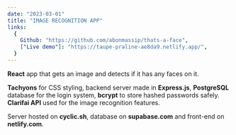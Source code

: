 ```yaml
---
date: "2023-03-01"
title: "IMAGE RECOGNITION APP"
links:
  {
    Github: "https://github.com/abonmassip/thats-a-face",
    ["Live demo"]: "https://taupe-praline-ae8da9.netlify.app/",
  }
---
```


**React** app that gets an image and detects if it has any faces on it.

**Tachyons** for CSS styling, backend server made in **Express.js**, **PostgreSQL** database for the login system, **bcrypt** to store hashed passwords safely. **Clarifai API** used for the image recognition features.

Server hosted on **cyclic.sh**, database on **supabase.com** and front-end on **netlify.com**.

